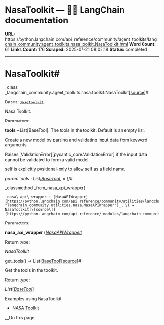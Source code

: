 # NasaToolkit — 🦜🔗 LangChain  documentation

**URL:** https://python.langchain.com/api_reference/community/agent_toolkits/langchain_community.agent_toolkits.nasa.toolkit.NasaToolkit.html
**Word Count:** 61
**Links Count:** 176
**Scraped:** 2025-07-21 08:03:18
**Status:** completed

---

# NasaToolkit\#

_class _langchain\_community.agent\_toolkits.nasa.toolkit.NasaToolkit[\[source\]](https://python.langchain.com/api_reference/_modules/langchain_community/agent_toolkits/nasa/toolkit.html#NasaToolkit)\#     

Bases: [`BaseToolkit`](https://python.langchain.com/api_reference/core/tools/langchain_core.tools.base.BaseToolkit.html#langchain_core.tools.base.BaseToolkit "langchain_core.tools.base.BaseToolkit")

Nasa Toolkit.

Parameters:     

**tools** – List\[BaseTool\]. The tools in the toolkit. Default is an empty list.

Create a new model by parsing and validating input data from keyword arguments.

Raises \[ValidationError\]\[pydantic\_core.ValidationError\] if the input data cannot be validated to form a valid model.

self is explicitly positional-only to allow self as a field name.

_param _tools _: List\[[BaseTool](https://python.langchain.com/api_reference/core/tools/langchain_core.tools.base.BaseTool.html#langchain_core.tools.base.BaseTool "langchain_core.tools.base.BaseTool")\]__ = \[\]_\#     

_classmethod _from\_nasa\_api\_wrapper\(

    _nasa\_api\_wrapper : [NasaAPIWrapper](https://python.langchain.com/api_reference/community/utilities/langchain_community.utilities.nasa.NasaAPIWrapper.html#langchain_community.utilities.nasa.NasaAPIWrapper "langchain_community.utilities.nasa.NasaAPIWrapper")_, \) → NasaToolkit[\[source\]](https://python.langchain.com/api_reference/_modules/langchain_community/agent_toolkits/nasa/toolkit.html#NasaToolkit.from_nasa_api_wrapper)\#     

Parameters:     

**nasa\_api\_wrapper** \([_NasaAPIWrapper_](https://python.langchain.com/api_reference/community/utilities/langchain_community.utilities.nasa.NasaAPIWrapper.html#langchain_community.utilities.nasa.NasaAPIWrapper "langchain_community.utilities.nasa.NasaAPIWrapper")\)

Return type:     

_NasaToolkit_

get\_tools\(\) → List\[[BaseTool](https://python.langchain.com/api_reference/core/tools/langchain_core.tools.base.BaseTool.html#langchain_core.tools.base.BaseTool "langchain_core.tools.base.BaseTool")\][\[source\]](https://python.langchain.com/api_reference/_modules/langchain_community/agent_toolkits/nasa/toolkit.html#NasaToolkit.get_tools)\#     

Get the tools in the toolkit.

Return type:     

_List_\[[_BaseTool_](https://python.langchain.com/api_reference/core/tools/langchain_core.tools.base.BaseTool.html#langchain_core.tools.base.BaseTool "langchain_core.tools.base.BaseTool")\]

Examples using NasaToolkit

  * [NASA Toolkit](https://python.langchain.com/docs/integrations/tools/nasa/)

__On this page